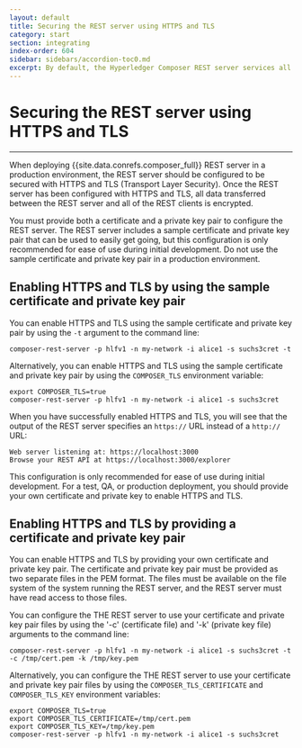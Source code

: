 ```yaml
---
layout: default
title: Securing the REST server using HTTPS and TLS
category: start
section: integrating
index-order: 604
sidebar: sidebars/accordion-toc0.md
excerpt: By default, the Hyperledger Composer REST server services all requests by using the Blockchain identity specified on the command line at startup. By [**enabling authentication, the identity of the client can be used to digitally sign all transactions made by that client.**](./enabling-rest-authentication.html)
---
```


# Securing the REST server using HTTPS and TLS

---

When deploying {{site.data.conrefs.composer_full}} REST server in a production environment, the REST server should be configured to be secured with HTTPS and TLS (Transport Layer Security). Once the REST server has been configured with HTTPS and TLS, all data transferred between the REST server and all of the REST clients is encrypted.

You must provide both a certificate and a private key pair to configure the REST server. The REST server includes a sample certificate and private key pair that can be used to easily get going, but this configuration is only recommended for ease of use during initial development. Do not use the sample certificate and private key pair in a production environment.

## Enabling HTTPS and TLS by using the sample certificate and private key pair

You can enable HTTPS and TLS using the sample certificate and private key pair by using the `-t` argument to the command line:

    composer-rest-server -p hlfv1 -n my-network -i alice1 -s suchs3cret -t

Alternatively, you can enable HTTPS and TLS using the sample certificate and private key pair by using the `COMPOSER_TLS` environment variable:

    export COMPOSER_TLS=true
    composer-rest-server -p hlfv1 -n my-network -i alice1 -s suchs3cret

When you have successfully enabled HTTPS and TLS, you will see that the output of the REST server specifies an `https://` URL instead of a `http://` URL:

    Web server listening at: https://localhost:3000
    Browse your REST API at https://localhost:3000/explorer

This configuration is only recommended for ease of use during initial development. For a test, QA, or production deployment, you should provide your own certificate and private key to enable HTTPS and TLS.

## Enabling HTTPS and TLS by providing a certificate and private key pair

You can enable HTTPS and TLS by providing your own certificate and private key pair. The certificate and private key pair must be provided as two separate files in the PEM format. The files must be available on the file system of the system running the REST server, and the REST server must have read access to those files.

You can configure the THE REST server to use your certificate and private key pair files by using the '-c' (certificate file) and '-k' (private key file) arguments to the command line:

    composer-rest-server -p hlfv1 -n my-network -i alice1 -s suchs3cret -t -c /tmp/cert.pem -k /tmp/key.pem

Alternatively, you can configure the THE REST server to use your certificate and private key pair files by using the `COMPOSER_TLS_CERTIFICATE` and `COMPOSER_TLS_KEY` environment variables:

    export COMPOSER_TLS=true
    export COMPOSER_TLS_CERTIFICATE=/tmp/cert.pem
    export COMPOSER_TLS_KEY=/tmp/key.pem
    composer-rest-server -p hlfv1 -n my-network -i alice1 -s suchs3cret